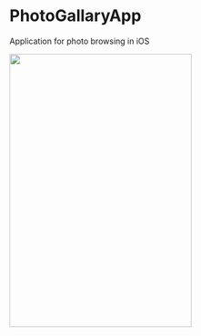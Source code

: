 # PhotoGallaryApp
Application for photo browsing in iOS

<img src= "https://user-images.githubusercontent.com/6416095/95653325-83e56600-0b15-11eb-885d-83776ccb5e7e.png" width="320" height = "480">
